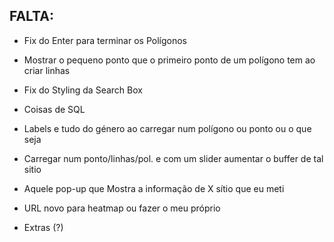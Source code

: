 ## FALTA:

- Fix do Enter para terminar os Polígonos

- Mostrar o pequeno ponto que o primeiro ponto de um polígono tem ao criar linhas

- Fix do Styling da Search Box

- Coisas de SQL

- Labels e tudo do género ao carregar num polígono ou ponto ou o que seja

- Carregar num ponto/linhas/pol. e com um slider aumentar o buffer de tal sitio

- Aquele pop-up que Mostra a informação de X sítio que eu meti

- URL novo para heatmap ou fazer o meu próprio

- Extras (?)